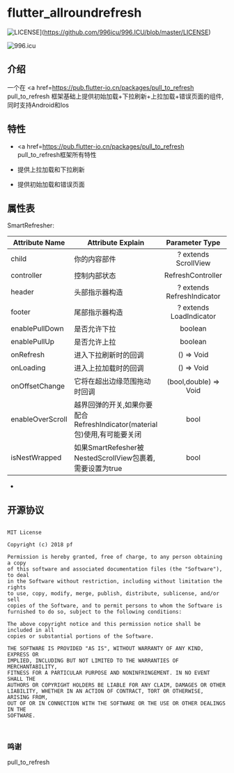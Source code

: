 # flutter_allroundrefresh

![LICENSE](https://img.shields.io/badge/license-Anti%20996-blue.svg)](https://github.com/996icu/996.ICU/blob/master/LICENSE)

<img src="https://img.shields.io/badge/link-996.icu-red.svg" alt="996.icu"></a>

## 介绍

一个在 <a href=<https://pub.flutter-io.cn/packages/pull_to_refresh> pull_to_refresh</a> 框架基础上提供初始加载+下拉刷新+上拉加载+错误页面的组件,同时支持Android和Ios

## 特性

- <a href=<https://pub.flutter-io.cn/packages/pull_to_refresh> pull_to_refresh</a>框架所有特性

- 提供上拉加载和下拉刷新

- 提供初始加载和错误页面

  

 

## 属性表

SmartRefresher:

| Attribute Name     |     Attribute Explain     | Parameter Type | Default Value  | requirement |
|---------|--------------------------|:-----:|:-----:|:-----:|
| child      | 你的内容部件   | ? extends ScrollView   |   null |  必要
| controller | 控制内部状态  | RefreshController | null | 必要 |
| header | 头部指示器构造  | ? extends RefreshIndicator  | ClassicHeader | 可选|
| footer | 尾部指示器构造     | ? extends LoadIndicator | ClassicFooter | 可选 |
| enablePullDown | 是否允许下拉     | boolean | true | 可选 |
| enablePullUp |   是否允许上拉 | boolean | false | 可选 |
| onRefresh | 进入下拉刷新时的回调   | () => Void | null | 可选 |
| onLoading | 进入上拉加载时的回调   | () => Void | null | 可选 |
| onOffsetChange | 它将在超出边缘范围拖动时回调  | (bool,double) => Void | null | 可选 |
| enableOverScroll |  越界回弹的开关,如果你要配合RefreshIndicator(material包)使用,有可能要关闭    | bool | true | optional |
| isNestWrapped | 如果SmartRefesher被NestedScrollView包裹着,需要设置为true  | bool | false | optional |

-  



## 开源协议

```
 
MIT License

Copyright (c) 2018 pf

Permission is hereby granted, free of charge, to any person obtaining a copy
of this software and associated documentation files (the "Software"), to deal
in the Software without restriction, including without limitation the rights
to use, copy, modify, merge, publish, distribute, sublicense, and/or sell
copies of the Software, and to permit persons to whom the Software is
furnished to do so, subject to the following conditions:

The above copyright notice and this permission notice shall be included in all
copies or substantial portions of the Software.

THE SOFTWARE IS PROVIDED "AS IS", WITHOUT WARRANTY OF ANY KIND, EXPRESS OR
IMPLIED, INCLUDING BUT NOT LIMITED TO THE WARRANTIES OF MERCHANTABILITY,
FITNESS FOR A PARTICULAR PURPOSE AND NONINFRINGEMENT. IN NO EVENT SHALL THE
AUTHORS OR COPYRIGHT HOLDERS BE LIABLE FOR ANY CLAIM, DAMAGES OR OTHER
LIABILITY, WHETHER IN AN ACTION OF CONTRACT, TORT OR OTHERWISE, ARISING FROM,
OUT OF OR IN CONNECTION WITH THE SOFTWARE OR THE USE OR OTHER DEALINGS IN THE
SOFTWARE.

 
```



### 鸣谢

pull_to_refresh